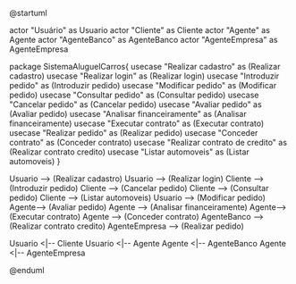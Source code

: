 @startuml

actor "Usuário" as Usuario 
actor "Cliente" as Cliente 
actor "Agente" as Agente 
actor "AgenteBanco" as AgenteBanco 
actor "AgenteEmpresa" as AgenteEmpresa

package SistemaAluguelCarros{ 
usecase "Realizar cadastro" as (Realizar cadastro) 
usecase "Realizar login" as (Realizar login) 
usecase "Introduzir pedido" as (Introduzir pedido) 
usecase "Modificar pedido" as (Modificar pedido) 
usecase "Consultar pedido" as (Consultar pedido) 
usecase "Cancelar pedido" as (Cancelar pedido) 
usecase "Avaliar pedido" as (Avaliar pedido) 
usecase "Analisar financeiramente" as (Analisar financeiramente) 
usecase "Executar contrato" as (Executar contrato) 
usecase "Realizar pedido" as (Realizar pedido) 
usecase "Conceder contrato" as (Conceder contrato) 
usecase "Realizar contrato de credito" as (Realizar contrato credito) 
usecase "Listar automoveis" as (Listar automoveis) 
} 

Usuario --> (Realizar cadastro) 
Usuario --> (Realizar login) 
Cliente --> (Introduzir pedido) 
Cliente --> (Cancelar pedido) 
Cliente --> (Consultar pedido) 
Cliente --> (Listar automoveis) 
Usuario --> (Modificar pedido) 
Agente--> (Avaliar pedido) 
Agente --> (Analisar financeiramente) 
Agente--> (Executar contrato) 
Agente --> (Conceder contrato) 
AgenteBanco --> (Realizar contrato credito) 
AgenteEmpresa --> (Realizar pedido)

Usuario <|-- Cliente 
Usuario <|-- Agente 
Agente <|-- AgenteBanco 
Agente <|-- AgenteEmpresa

@enduml
